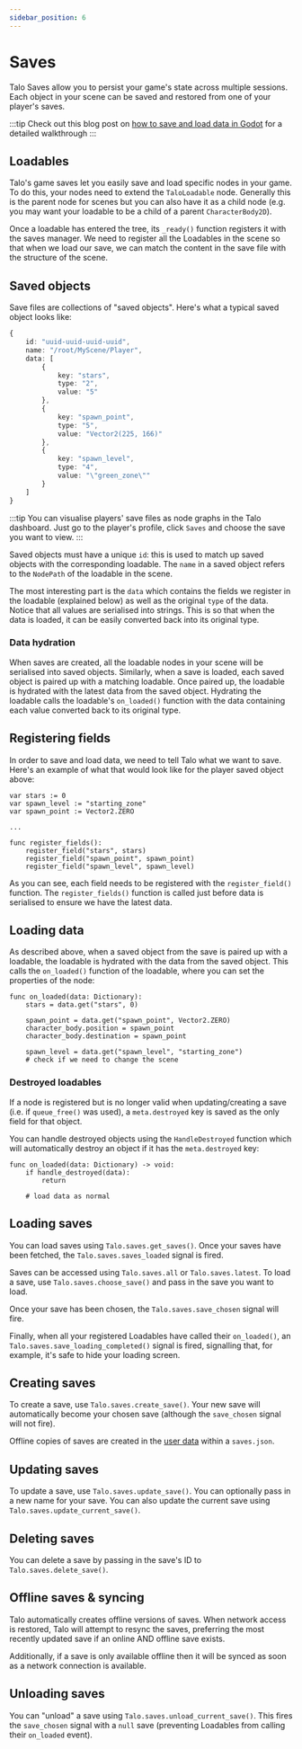 ```yaml
---
sidebar_position: 6
---
```


# Saves

Talo Saves allow you to persist your game's state across multiple sessions. Each object in your scene can be saved and restored from one of your player's saves.

:::tip
Check out this blog post on [how to save and load data in Godot](https://trytalo.com/blog/game-saves-godot?utm_source=docs&utm_medium=tip) for a detailed walkthrough
:::

## Loadables

Talo's game saves let you easily save and load specific nodes in your game. To do this, your nodes need to extend the `TaloLoadable` node. Generally this is the parent node for scenes but you can also have it as a child node (e.g. you may want your loadable to be a child of a parent `CharacterBody2D`).

Once a loadable has entered the tree, its `_ready()` function registers it with the saves manager. We need to register all the Loadables in the scene so that when we load our save, we can match the content in the save file with the structure of the scene.

## Saved objects

Save files are collections of "saved objects". Here's what a typical saved object looks like:

```typescript
{
	id: "uuid-uuid-uuid-uuid",
	name: "/root/MyScene/Player",
	data: [
		{
			key: "stars",
			type: "2",
			value: "5"
		},
		{
			key: "spawn_point",
			type: "5",
			value: "Vector2(225, 166)"
		},
		{
			key: "spawn_level",
			type: "4",
			value: "\"green_zone\""
		}
	]
}
```

:::tip
You can visualise players' save files as node graphs in the Talo dashboard. Just go to the player's profile, click `Saves` and choose the save you want to view.
:::

Saved objects must have a unique `id`: this is used to match up saved objects with the corresponding loadable. The `name` in a saved object refers to the `NodePath` of the loadable in the scene.

The most interesting part is the `data` which contains the fields we register in the loadable (explained below) as well as the original `type` of the data. Notice that all values are serialised into strings. This is so that when the data is loaded, it can be easily converted back into its original type.

### Data hydration

When saves are created, all the loadable nodes in your scene will be serialised into saved objects. Similarly, when a save is loaded, each saved object is paired up with a matching loadable. Once paired up, the loadable is hydrated with the latest data from the saved object. Hydrating the loadable calls the loadable's `on_loaded()` function with the data containing each value converted back to its original type.

## Registering fields

In order to save and load data, we need to tell Talo what we want to save. Here's an example of what that would look like for the player saved object above:

```gdscript
var stars := 0
var spawn_level := "starting_zone"
var spawn_point := Vector2.ZERO

...

func register_fields():
	register_field("stars", stars)
	register_field("spawn_point", spawn_point)
	register_field("spawn_level", spawn_level)
```

As you can see, each field needs to be registered with the `register_field()` function. The `register_fields()` function is called just before data is serialised to ensure we have the latest data.

## Loading data

As described above, when a saved object from the save is paired up with a loadable, the loadable is hydrated with the data from the saved object. This calls the `on_loaded()` function of the loadable, where you can set the properties of the node:

```gdscript
func on_loaded(data: Dictionary):
	stars = data.get("stars", 0)

	spawn_point = data.get("spawn_point", Vector2.ZERO)
	character_body.position = spawn_point
	character_body.destination = spawn_point

	spawn_level = data.get("spawn_level", "starting_zone")
	# check if we need to change the scene
```

### Destroyed loadables

If a node is registered but is no longer valid when updating/creating a save (i.e. if `queue_free()` was used), a `meta.destroyed` key is saved as the only field for that object.

You can handle destroyed objects using the `HandleDestroyed` function which will automatically destroy an object if it has the `meta.destroyed` key:

```gdscript
func on_loaded(data: Dictionary) -> void:
	if handle_destroyed(data):
		return

	# load data as normal
```

## Loading saves

You can load saves using `Talo.saves.get_saves()`. Once your saves have been fetched, the `Talo.saves.saves_loaded` signal is fired.

Saves can be accessed using `Talo.saves.all` or `Talo.saves.latest`. To load a save, use `Talo.saves.choose_save()` and pass in the save you want to load.

Once your save has been chosen, the `Talo.saves.save_chosen` signal will fire.

Finally, when all your registered Loadables have called their `on_loaded()`, an `Talo.saves.save_loading_completed()` signal is fired, signalling that, for example, it's safe to hide your loading screen.

## Creating saves

To create a save, use `Talo.saves.create_save()`. Your new save will automatically become your chosen save (although the `save_chosen` signal will not fire).

Offline copies of saves are created in the [user data](https://docs.godotengine.org/en/stable/tutorials/io/data_paths.html#accessing-persistent-user-data-user) within a `saves.json`.

## Updating saves

To update a save, use `Talo.saves.update_save()`. You can optionally pass in a new name for your save. You can also update the current save using `Talo.saves.update_current_save()`.

## Deleting saves

You can delete a save by passing in the save's ID to `Talo.saves.delete_save()`.

## Offline saves & syncing

Talo automatically creates offline versions of saves. When network access is restored, Talo will attempt to resync the saves, preferring the most recently updated save if an online AND offline save exists.

Additionally, if a save is only available offline then it will be synced as soon as a network connection is available.

## Unloading saves

You can "unload" a save using `Talo.saves.unload_current_save()`. This fires the `save_chosen` signal with a `null` save (preventing Loadables from calling their `on_loaded` event).
